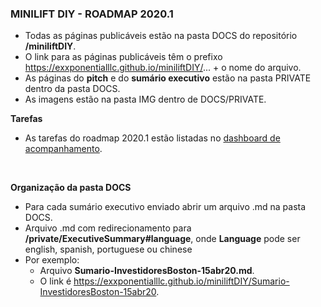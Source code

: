 <a name="start"></a>

### MINILIFT DIY - ROADMAP 2020.1 
- Todas as páginas publicáveis estão na pasta DOCS do repositório **/miniliftDIY**.
- O link para as páginas publicáveis têm o prefixo https://exxponentialllc.github.io/miniliftDIY/... + o nome do arquivo. 
- As páginas do **pitch** e do **sumário executivo** estão na pasta PRIVATE dentro da pasta DOCS.
- As imagens estão na pasta IMG dentro de DOCS/PRIVATE. 

**Tarefas**
- As tarefas do roadmap 2020.1 estão listadas no <a href="https://github.com/ExxponentialLLC/miniliftDIY/projects/1?fullscreen=true">dashboard de acompanhamento</a>. 

<br>

**Organização da pasta DOCS** <br>
- Para cada sumário executivo enviado abrir um arquivo .md na pasta DOCS. 
- Arquivo .md com redirecionamento para **/private/ExecutiveSummary#language**, onde **Language** pode ser english, spanish, portuguese ou chinese
- Por exemplo: 
  - Arquivo **Sumario-InvestidoresBoston-15abr20.md**. 
  - O link é https://exxponentialllc.github.io/miniliftDIY/Sumario-InvestidoresBoston-15abr20.

<br><br>

## 



